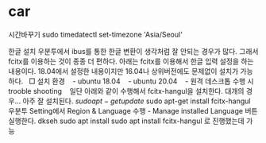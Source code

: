 # car
시간바꾸기
sudo timedatectl set-timezone 'Asia/Seoul'


한글 설치
우분투에서 ibus를 통한 한글 변환이 생각처럼 잘 안되는 경우가 많다.
그래서 fcitx를 이용하는 것이 종종 더 편하다.
아래는 fcitx를 이용해서 한글 입력 설정을 하는 내용이다.
18.04에서 설정한 내용이지만 16.04나 상위버전에도 문제없이 설치가 가능하다.
 
□ 설치 환경
   - ubuntu 18.04
   - ubuntu 20.04
   - 원격 데스크톱 수행 시 trooble shooting 
 
일단 아래와 같이 수행해서 fcitx-hangul을 설치한다. 대개의 경우... 아주 잘 설치된다.
$ sudo apt-get update$ sudo apt-get install fcitx-hangul
 
우분투 Setting에서 Region & Language 수행 - Manage installed Language 버튼 실행한다.
dkseh
sudo apt install
sudo apt install fcitx-hangul
로 진행했는데 가능
